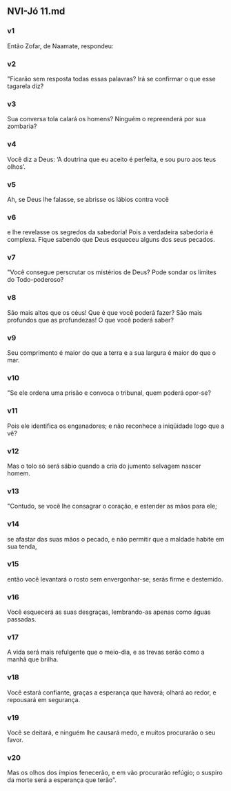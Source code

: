 ## NVI-Jó 11.md
### v1
 Então Zofar, de Naamate, respondeu:
### v2
 "Ficarão sem resposta todas essas palavras? Irá se confirmar o que esse tagarela diz?
### v3
 Sua conversa tola calará os homens? Ninguém o repreenderá por sua zombaria?
### v4
 Você diz a Deus: ‘A doutrina que eu aceito é perfeita, e sou puro aos teus olhos’.
### v5
 Ah, se Deus lhe falasse, se abrisse os lábios contra você
### v6
 e lhe revelasse os segredos da sabedoria! Pois a verdadeira sabedoria é complexa. Fique sabendo que Deus esqueceu alguns dos seus pecados.
### v7
 "Você consegue perscrutar os mistérios de Deus? Pode sondar os limites do Todo-poderoso?
### v8
 São mais altos que os céus! Que é que você poderá fazer? São mais profundos que as profundezas! O que você poderá saber?
### v9
 Seu comprimento é maior do que a terra e a sua largura é maior do que o mar.
### v10
 "Se ele ordena uma prisão e convoca o tribunal, quem poderá opor-se?
### v11
 Pois ele identifica os enganadores; e não reconhece a iniqüidade logo que a vê?
### v12
 Mas o tolo só será sábio quando a cria do jumento selvagem nascer homem.
### v13
 "Contudo, se você lhe consagrar o coração, e estender as mãos para ele;
### v14
 se afastar das suas mãos o pecado, e não permitir que a maldade habite em sua tenda,
### v15
 então você levantará o rosto sem envergonhar-se; serás firme e destemido.
### v16
 Você esquecerá as suas desgraças, lembrando-as apenas como águas passadas.
### v17
 A vida será mais refulgente que o meio-dia, e as trevas serão como a manhã que brilha.
### v18
 Você estará confiante, graças a esperança que haverá; olhará ao redor, e repousará em segurança.
### v19
 Você se deitará, e ninguém lhe causará medo, e muitos procurarão o seu favor.
### v20
 Mas os olhos dos ímpios fenecerão, e em vão procurarão refúgio; o suspiro da morte será a esperança que terão".
